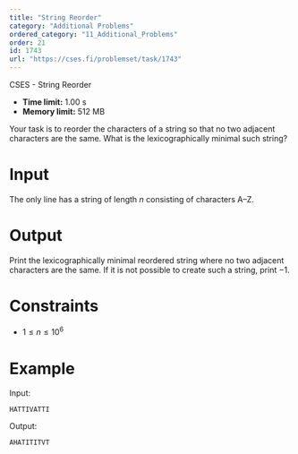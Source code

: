```yaml
---
title: "String Reorder"
category: "Additional Problems"
ordered_category: "11_Additional_Problems"
order: 21
id: 1743
url: "https://cses.fi/problemset/task/1743"
---
```


CSES - String Reorder

  * **Time limit:** 1.00 s
  * **Memory limit:** 512 MB

Your task is to reorder the characters of a string so that no two adjacent
characters are the same. What is the lexicographically minimal such string?

# Input

The only line has a string of length $n$ consisting of characters A–Z.

# Output

Print the lexicographically minimal reordered string where no two adjacent
characters are the same. If it is not possible to create such a string, print
$-1$.

# Constraints

  * $1 \le n \le 10^6$

# Example

Input:

    
    
    HATTIVATTI
    

Output:

    
    
    AHATITITVT
    

